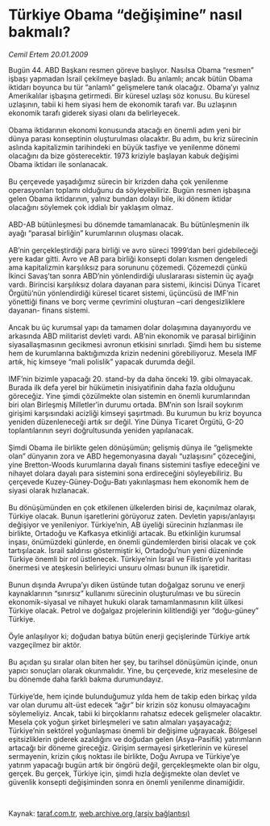 # Türkiye Obama “değişimine” nasıl bakmalı?

*Cemil Ertem 20.01.2009*

<div class="taraf_structure_2col_1zq">
<div class="margen_n">



 <p>Bugün 44. ABD Başkanı resmen göreve başlıyor. Nasılsa Obama “resmen” işbaşı yapmadan İsrail çekilmeye başladı. Bu anlamlı; ancak bütün Obama iktidarı boyunca bu tür “anlamlı” gelişmelere tanık olacağız. Obama’yı yalnız Amerikalılar işbaşına getirmedi. Bir küresel uzlaşı söz konusu. Bu küresel uzlaşının, tabii ki hem siyasi hem de ekonomik tarafı var. Bu uzlaşının ekonomik tarafı giderek siyasi olanı da belirleyecek. <br/><br/>Obama iktidarının ekonomi konusunda atacağı en önemli adım yeni bir dünya parası konseptinin oluşturulması olacaktır. Bu adım, bu kriz sürecinin aslında kapitalizmin tarihindeki en büyük tasfiye ve yenilenme dönemi olacağını da bize gösterecektir. 1973 kriziyle başlayan kabuk değişimi Obama iktidarı ile sonlanacak. <br/><br/>Bu çerçevede yaşadığımız sürecin bir krizden daha çok yenilenme operasyonları toplamı olduğunu da söyleyebiliriz. Bugün resmen işbaşına gelen Obama iktidarının, yalnız bundan dolayı bile, iki dönem iktidar olacağını söylemek çok iddialı bir yaklaşım olmaz. <br/><br/>ABD-AB bütünleşmesi bu dönemde tamamlanacak. Bu bütünleşmenin ilk ayağı “parasal birliğin” kurumlarının oluşması olacak. <br/><br/>AB’nin gerçekleştirdiği para birliği ve avro süreci 1999’dan beri gidebileceği yere kadar gitti. Avro ve AB para birliği konsepti doları kısmen dengeledi ama kapitalizmin karşılıksız para sorununu çözemedi. Çözemezdi çünkü İkinci Savaş’tan sonra ABD’nin yönlendirdiği uluslararası sistemin üç ayağı vardı. Birincisi karşılıksız dolara dayanan para sistemi, ikincisi Dünya Ticaret Örgütü’nün yönlendirdiği küresel ticaret sistemi, üçüncüsü de IMF’nin yönettiği finans ve borç verme çevrimini oluşturan –cari dengesizliklere dayanan- finans sistemi. <br/><br/>Ancak bu üç kurumsal yapı da tamamen dolar dolaşımına dayanıyordu ve arkasında ABD militarist devleti vardı. AB’nin ekonomik ve parasal birliğinin siyasallaşmasının gecikmesi avronun etkisini sınırladı. Şimdi hem bu sisteme hem de kurumlarına baktığımızda krizin nedenini görebiliyoruz. Mesela IMF artık, hiç kimseye “mali polislik” yapacak durumda değil. <br/><br/>IMF’nin bizimle yapacağı 20. stand-by da daha önceki 19. gibi olmayacak. Burada ilk defa yerel bir hükümetin inisiyatifinin daha fazla olduğunu göreceğiz. Yine şimdi çözülmekte olan sistemin en önemli kurumlarından biri olan Birleşmiş Milletler’in durumu ortada. BM’nin son İsrail soykırım girişimi karşısındaki acizliği kimseyi şaşırtmadı. Bu kurumun bu kriz boyunca yeniden düzenleneceği artık sır değil. Yine Dünya Ticaret Örgütü, G-20 toplantılarının seyri doğrultusunda yeniden yapılanacak. <br/><br/>Şimdi Obama ile birlikte gelen dönüşümün; gelişmiş dünya ile “gelişmekte olan” dünyanın zora ve ABD hegemonyasına dayalı “uzlaşısını” çözeceğini, yine Bretton-Woods kurumlarına dayalı finans sistemini tasfiye edeceğini ve nihayet dolara dayalı para sistemini sona erdireceğini söyleyebiliriz. Bu çerçevede Kuzey-Güney-Doğu-Batı yakınlaşması hem ekonomik hem de siyasi olarak hızlanacak. <br/><br/>Bu dönüşümünden en çok etkilenen ülkelerden birisi de, kaçınılmaz olarak, Türkiye olacak. Bunun işaretlerini görüyoruz zaten. Devletin yapısı/anlayışı değişiyor ve yenileniyor. Türkiye’nin, AB üyeliği sürecinin hızlanması ile birlikte, Ortadoğu ve Kafkasya etkinliği artacak. Bu etkinliğin kurumsal inşası, önümüzdeki günlerde, en önemli gündemlerden birisi olacak ve çok tartışılacak. İsrail saldırısı göstermiştir ki, Ortadoğu’nun yeni düzeninde Türkiye önemli bir rol üstlenecek. Türkiye’nin İsrail ve Filistin’e yol haritası önermesi ve ateşkesin belirleyici unsuru olması bunun ilk işaretidir. <br/><br/>Bunun dışında Avrupa’yı diken üstünde tutan doğalgaz sorunu ve enerji kaynaklarının “sınırsız” kullanımı sürecinin oluşturulması ve bu sürecin ekonomik-siyasal ve nihayet hukuki olarak tamamlanmasının kilit ülkesi Türkiye olacak. Petrol ve doğalgaz projelerinin kilitlendiği yer “doğu-güney” Türkiye. <br/><br/>Öyle anlaşılıyor ki; doğudan batıya bütün enerji geçişlerinde Türkiye artık vazgeçilmez bir aktör. <br/><br/>Bu açıdan şu sıralar olan biten her şey, bu tarihsel dönüşümün içinde, onun yapıcı sonuçları olarak okunmalıdır. Yine, bu çerçevede, kriz meselesine de bu dönemde daha farklı bakma durumundayız. <br/><br/>Türkiye’de, hem içinde bulunduğumuz yılda hem de takip eden birkaç yılda var olan durumu alt-üst edecek “ağır” bir krizin söz konusu olmayacağını söylemeliyiz. Ancak, tabii ki birçoklarını rahatsız edecek gelişmeler olacaktır. Mesela çok yoğun şirket birleşmeleri ve satın almaları yaşayacağız; Türkiye’nin sektörel yoğunlaşması önemli bir değişime uğrayacak. Bölgesel eşitsizliklerin giderek azaldığını ve doğudan gelen (Asya-Pasifik) yatırımların artacağı bir döneme gireceğiz. Girişim sermayesi şirketlerinin ve küresel sermayenin, krizin çıkış noktası ile birlikte, Doğu Avrupa ve Türkiye’ye yatırım yapacağı bugün artık bir öngörü değil, gerçekleşmekte olan bir olgu, gerçek. Bu gerçek, Türkiye için, şimdi hızla değişmekte olan devlet ve güvenlik konsepti değişiminden sonra en önemli yenilenme dinamiğidir.</p>

<br/>


<div id="taraf_not">
</div>

</div>


</div>

Kaynak: [taraf.com.tr](http://www.taraf.com.tr:80/makale/3630.htm), [web.archive.org (arşiv bağlantısı)](http://web.archive.org/web/20090307174206/http://www.taraf.com.tr:80/makale/3630.htm)
